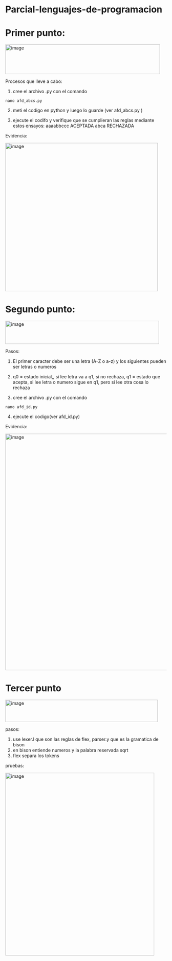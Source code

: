 # Parcial-lenguajes-de-programacion

# Primer punto:


<img width="483" height="92" alt="image" src="https://github.com/user-attachments/assets/a733f6c1-b87b-4ae7-906b-b5946b2dbbea" />


Procesos que lleve a cabo:

1. cree el archivo .py con el comando

```
nano afd_abcs.py
```
2. meti el codigo en python y luego lo guarde (ver afd_abcs.py )
   
3. ejecute el codifo y verifique que se cumplieran las reglas mediante estos ensayos:
aaaabbccc
ACEPTADA
abca
RECHAZADA


Evidencia:

<img width="476" height="461" alt="image" src="https://github.com/user-attachments/assets/788a99b8-1e9e-499d-9ddc-0014728118c2" />




# Segundo punto:

<img width="480" height="72" alt="image" src="https://github.com/user-attachments/assets/27af0bbb-327b-441e-9164-1aba456cc45c" />



Pasos:

1. El primer caracter debe ser una letra (A-Z o a-z) y los siguientes pueden ser letras o numeros

2. q0 = estado inicial,, si lee letra va a q1, si no rechaza,  q1 = estado que acepta, si lee letra o numero sigue en q1, pero si lee otra cosa lo rechaza

3. cree el archivo .py con el comando

```
nano afd_id.py
```
4. ejecute el codigo(ver afd_id.py)

   
Evidencia:

<img width="872" height="735" alt="image" src="https://github.com/user-attachments/assets/2e9654ff-21ff-4674-8101-34bcf219e14a" />


# Tercer punto

<img width="476" height="69" alt="image" src="https://github.com/user-attachments/assets/3ca58db6-1332-455b-8d28-d5eac979997b" />


pasos:

1. use lexer.l que son las reglas de flex, parser.y que es la gramatica de bison
2. en bison entiende numeros y la palabra reservada sqrt
3. flex separa los tokens

pruebas:

<img width="465" height="568" alt="image" src="https://github.com/user-attachments/assets/016c4cb6-86d6-4afb-b3e2-4937821af569" />


